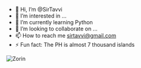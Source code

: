 - 👋 Hi, I’m @SirTavvi
- 👀 I’m interested in ...
- 🌱 I’m currently learning Python 
- 💞️ I’m looking to collaborate on ...
- 📫 How to reach me sirtavvi@gmail.com
- ⚡ Fun fact: The PH is almost 7 thousand islands

<!---
SirTavvi/SirTavvi is a ✨ special ✨ repository because its `README.md` (this file) appears on your GitHub profile.
You can click the Preview link to take a look at your changes.
--->
![Zorin](https://img.shields.io/badge/Zorin-%2300599C.svg?style=flat-square&logo=c%2B%2B&logoColor=white)
